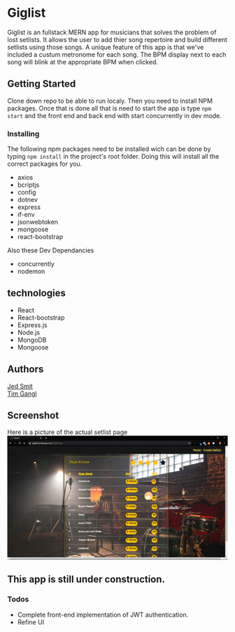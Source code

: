 # Giglist

Giglist is an fullstack MERN app for musicians that solves the problem of lost setlists. It allows the user to add thier song repertoire and build different setlists using those songs. A unique feature of this app is that we've included a custum metronome for each song. The BPM display next to each song will blink at the appropriate BPM when clicked.

## Getting Started

Clone down repo to be able to run localy. Then you need to install NPM packages. Once that is done all that is need to start the app is type `npm start` and the front end and back end with start concurrently in dev mode.

### Installing
The following  npm packages need to be installed wich can be done by typing `npm install` in the project's root folder. Doing this will install all the correct packages for you.
* axios
* bcriptjs
* config
* dotnev
* express
* if-env
* jsonwebtoken
* mongoose
* react-bootstrap

Also these Dev Dependancies 
* concurrently
* nodemon

## technologies

* React
* React-bootstrap
* Express.js
* Node.js
* MongoDB
* Mongoose

## Authors
[Jed Smit](https://github.com/jedsmit)
<br>
[Tim Gangl](https://github.com/TimGangl)

## Screenshot
Here is a picture of the actual setlist page
<br>
![setlist](setlist.png)

## This app is still under construction. 

### Todos

* Complete front-end implementation of JWT authentication.  
* Refine UI 
